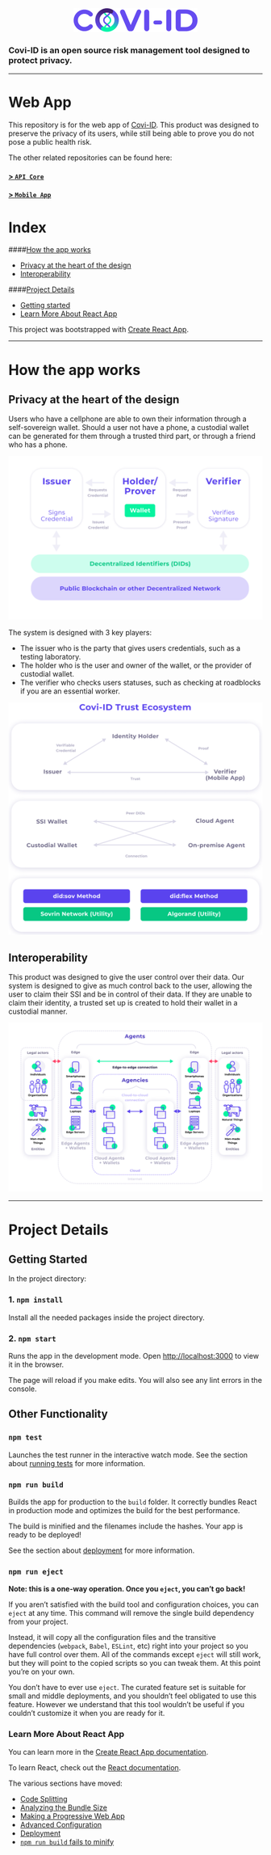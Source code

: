 <div align="center">
    <img src="./imgs/logo-dark.png">
</div>
<h3>
    Covi-ID is an open source risk management tool designed to protect privacy.
</h3>

---

# Web App

This repository is for the web app of [Covi-ID](https://coviid.me/). This product was designed to preserve the privacy of its users, while still being able to prove you do not pose a public health risk. 

The other related repositories can be found here:
#### [> `API Core`](https://github.com/covi-id/cid-api-core)
#### [> `Mobile App`](https://github.com/covi-id/cid-mob-app)

# Index

####[How the app works](#how-the-app-works)
* [Privacy at the heart of the design](#privacy-at-the-heart-of-the-design)
* [Interoperability](#interoperability)

####[Project Details](#project-details)
* [Getting started](#getting-started)
* [Learn More About React App](#learn-more-about-react-app)

This project was bootstrapped with [Create React App](https://github.com/facebook/create-react-app).

---

# How the app works

## Privacy at the heart of the design

Users who have a cellphone are able to own their information through a self-sovereign wallet. Should a user not have a phone, a custodial wallet can be generated for them through a trusted third part, or through a friend who has a phone. 

<img src="./imgs/Issuer-holder-verifier.png">

The system is designed with 3 key players:
* The issuer who is the party that gives users credentials, such as a testing laboratory.
* The holder who is the user and owner of the wallet, or the provider of custodial wallet. 
* The verifier who checks users statuses, such as checking at roadblocks if you are an essential worker.

<img src="./imgs/coviid-trust.png">

## Interoperability

This product was designed to give the user control over their data. Our system is designed to give as much control back to the user, allowing the user to claim their SSI and be in control of their data. If they are unable to claim their identity, a trusted set up is created to hold their wallet in a custodial manner. 

<img src="./imgs/agent-to-agent.png">

---

# Project Details

## Getting Started

In the project directory:

### 1. `npm install`

Install all the needed packages inside the project directory.

### 2. `npm start`

Runs the app in the development mode.
Open [http://localhost:3000](http://localhost:3000) to view it in the browser.

The page will reload if you make edits.
You will also see any lint errors in the console.

## Other Functionality

### `npm test`

Launches the test runner in the interactive watch mode.
See the section about [running tests](https://facebook.github.io/create-react-app/docs/running-tests) for more information.

### `npm run build`

Builds the app for production to the `build` folder.
It correctly bundles React in production mode and optimizes the build for the best performance.

The build is minified and the filenames include the hashes.
Your app is ready to be deployed!

See the section about [deployment](https://facebook.github.io/create-react-app/docs/deployment) for more information.

### `npm run eject`

**Note: this is a one-way operation. Once you `eject`, you can’t go back!**

If you aren’t satisfied with the build tool and configuration choices, you can `eject` at any time. This command will remove the single build dependency from your project.

Instead, it will copy all the configuration files and the transitive dependencies (`webpack`, `Babel`, `ESLint`, etc) right into your project so you have full control over them. All of the commands except `eject` will still work, but they will point to the copied scripts so you can tweak them. At this point you’re on your own.

You don’t have to ever use `eject`. The curated feature set is suitable for small and middle deployments, and you shouldn’t feel obligated to use this feature. However we understand that this tool wouldn’t be useful if you couldn’t customize it when you are ready for it.

### Learn More About React App

You can learn more in the [Create React App documentation](https://facebook.github.io/create-react-app/docs/getting-started).

To learn React, check out the [React documentation](https://reactjs.org/).

The various sections have moved:

* [Code Splitting](https://facebook.github.io/create-react-app/docs/code-splitting)
* [Analyzing the Bundle Size](https://facebook.github.io/create-react-app/docs/analyzing-the-bundle-size)
* [Making a Progressive Web App](https://facebook.github.io/create-react-app/docs/making-a-progressive-web-app)
* [Advanced Configuration](https://facebook.github.io/create-react-app/docs/advanced-configuration)
* [Deployment](https://facebook.github.io/create-react-app/docs/deployment)
* [`npm run build` fails to minify](https://facebook.github.io/create-react-app/docs/troubleshooting#npm-run-build-fails-to-minify)
